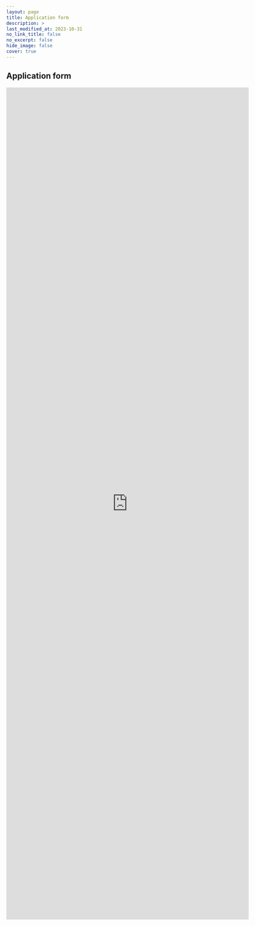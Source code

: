 ```yaml
---
layout: page
title: Application form
description: >
last_modified_at: 2023-10-31
no_link_title: false 
no_excerpt: false 
hide_image: false
cover: true
---
```


## Application form

<iframe src="https://docs.google.com/forms/d/e/1FAIpQLScRwiSxn8N7E7KRjwP2v8M1zaEqrbR5oXoBeUb0kbnP5AuZtg/viewform?embedded=true" width="640" height="2194" frameborder="0" marginheight="0" marginwidth="0">Loading…</iframe>

<!-- If this looks odd, delete this page and point the application form link in application.md to https://docs.google.com/forms/d/e/1FAIpQLScRwiSxn8N7E7KRjwP2v8M1zaEqrbR5oXoBeUb0kbnP5AuZtg/viewform?usp=sf_link -->
